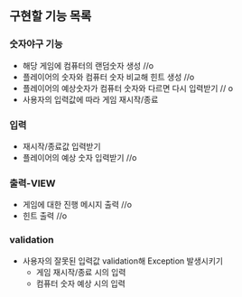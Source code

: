 ## 구현할 기능 목록
 ### 숫자야구 기능
 - 해당 게임에 컴퓨터의 랜덤숫자 생성 //o
 - 플레이어의 숫자와 컴퓨터 숫자 비교해 힌트 생성 //o
 - 플레이어의 예상숫자가 컴퓨터 숫자와 다르면 다시 입력받기 // o
 - 사용자의 입력값에 따라 게임 재시작/종료 
 ### 입력
 - 재시작/종료값 입력받기 
 - 플레이어의 예상 숫자 입력받기 //o
 ### 출력-VIEW
 - 게임에 대한 진행 메시지 출력 //o
 - 힌트 출력 //o
 ### validation
 - 사용자의 잘못된 입력값 validation해 Exception 발생시키기
   - 게임 재시작/종료 시의 입력
   - 컴퓨터 숫자 예상 시의 입력

